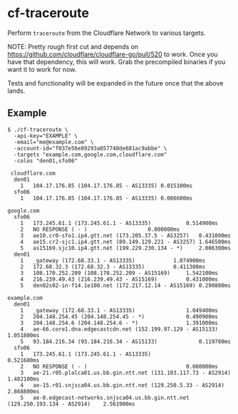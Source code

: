 # cf-traceroute

Perform `traceroute` from the Cloudflare Network to various targets.

NOTE: Pretty rough first cut and depends on
https://github.com/cloudflare/cloudflare-go/pull/520 to work. Once you
have that dependency, this will work. Grab the precompiled binaries if
you want it to work for now.

Tests and functionality will be expanded in the future once that the
above lands.

## Example

```
$ ./cf-traceroute \
  -api-key="EXAMPLE" \
  -email="me@example.com" \
  -account-id="f037e56e89293a057740de681ac9abbe" \
  -targets "example.com,google.com,cloudflare.com" 
  -colos "den01,sfo06"

 cloudflare.com
  den01
    1	104.17.176.85 (104.17.176.85 - AS13335)	0.015100ms
  sfo06
    1	104.17.176.85 (104.17.176.85 - AS13335)	0.086600ms

google.com
  sfo06
    1	173.245.61.1 (173.245.61.1 - AS13335)			0.514900ms
    2	NO RESPONSE ( - )					0.000000ms
    3	ae10.cr0-sfo1.ip4.gtt.net (173.205.37.5 - AS3257)	0.431000ms
    4	ae15.cr2-sjc1.ip4.gtt.net (89.149.129.221 - AS3257)	1.646500ms
    5	as15169.sjc10.ip4.gtt.net (199.229.230.134 - *)		2.006300ms
  den01
    1	_gateway (172.68.33.1 - AS13335)			1.074900ms
    2	172.68.32.3 (172.68.32.3 - AS13335)			0.411300ms
    3	108.170.252.209 (108.170.252.209 - AS15169)		1.542100ms
    4	216.239.49.43 (216.239.49.43 - AS15169)			0.431000ms
    5	den02s02-in-f14.1e100.net (172.217.12.14 - AS15169)	0.290800ms
    
example.com
  den01
    1	_gateway (172.68.33.1 - AS13335)				1.049400ms
    2	204.148.254.45 (204.148.254.45 - *)				0.490900ms
    3	204.148.254.6 (204.148.254.6 - *)				1.391000ms
    4	ae-66.core1.dna.edgecastcdn.net (152.199.97.129 - AS15133)	1.051800ms
    5	93.184.216.34 (93.184.216.34 - AS15133)				0.119700ms
  sfo06
    1	173.245.61.1 (173.245.61.1 - AS13335)						0.521600ms
    2	NO RESPONSE ( - )								0.000000ms
    3	ae-21.r05.plalca01.us.bb.gin.ntt.net (131.103.117.73 - AS2914)			1.482100ms
    4	ae-15.r01.snjsca04.us.bb.gin.ntt.net (129.250.5.33 - AS2914)			2.868800ms
    5	ae-0.edgecast-networks.snjsca04.us.bb.gin.ntt.net (129.250.193.134 - AS2914)	2.561900ms
```
